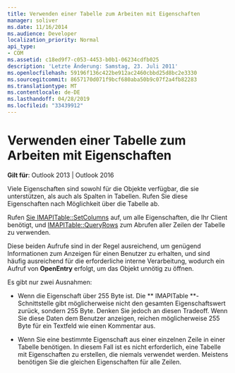 ```yaml
---
title: Verwenden einer Tabelle zum Arbeiten mit Eigenschaften
manager: soliver
ms.date: 11/16/2014
ms.audience: Developer
localization_priority: Normal
api_type:
- COM
ms.assetid: c18ed9f7-c053-4453-b0b1-06234cdfb025
description: 'Letzte Änderung: Samstag, 23. Juli 2011'
ms.openlocfilehash: 59196f136c422be912ac2460cbbd25d8bc2e3330
ms.sourcegitcommit: 8657170d071f9bcf680aba50b9c07f2a4fb82283
ms.translationtype: MT
ms.contentlocale: de-DE
ms.lasthandoff: 04/28/2019
ms.locfileid: "33439912"
---
```

# <a name="using-a-table-to-work-with-properties"></a>Verwenden einer Tabelle zum Arbeiten mit Eigenschaften

  
  
**Gilt für**: Outlook 2013 | Outlook 2016 
  
Viele Eigenschaften sind sowohl für die Objekte verfügbar, die sie unterstützen, als auch als Spalten in Tabellen. Rufen Sie diese Eigenschaften nach Möglichkeit über die Tabelle ab.
  
Rufen [Sie IMAPITable::SetColumns](imapitable-setcolumns.md) auf, um alle Eigenschaften, die Ihr Client benötigt, und [IMAPITable::QueryRows](imapitable-queryrows.md) zum Abrufen aller Zeilen der Tabelle zu verwenden. 
  
Diese beiden Aufrufe sind in der Regel ausreichend, um genügend Informationen zum Anzeigen für einen Benutzer zu erhalten, und sind häufig ausreichend für die erforderliche interne Verarbeitung, wodurch ein Aufruf von **OpenEntry** erfolgt, um das Objekt unnötig zu öffnen. 
  
Es gibt nur zwei Ausnahmen:
  
- Wenn die Eigenschaft über 255 Byte ist. Die ** IMAPITable **-Schnittstelle gibt möglicherweise nicht den gesamten Eigenschaftswert zurück, sondern 255 Byte. Denken Sie jedoch an diesen Tradeoff. Wenn Sie diese Daten dem Benutzer anzeigen, reichen möglicherweise 255 Byte für ein Textfeld wie einen Kommentar aus. 
    
- Wenn Sie eine bestimmte Eigenschaft aus einer einzelnen Zeile in einer Tabelle benötigen. In diesem Fall ist es nicht erforderlich, eine Tabelle mit Eigenschaften zu erstellen, die niemals verwendet werden. Meistens benötigen Sie die gleichen Eigenschaften für alle Zeilen.
    

